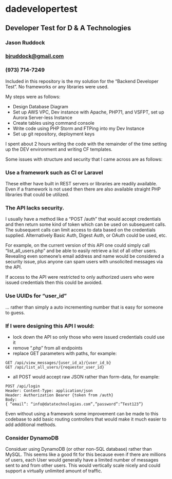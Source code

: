 # dadevelopertest
## Developer Test for D &amp; A Technologies

### Jason Ruddock
### bjruddock@gmail.com
### (973) 714-7249

Included in this repository is the my solution for the “Backend Developer Test”. No frameworks or any libraries were used.

My steps were as follows:

- Design Database Diagram
- Set up AWS VPC, Dev instance with Apache, PHP71, and VSFPT, set up Aurora Server-less Instance
- Create tables using command console
- Write code using PHP Storm and FTPing into my Dev Instance
- Set up git repository, deployment keys


I spent about 2 hours writing the code with the remainder of the time setting up the DEV environment and writing CF templates.



Some issues with structure and security that I came across are as follows:


### Use a framework such as CI or Laravel

These either have built in REST servers or libraries are readily available. Even if a framework is not used then there are also available straight PHP libraries that could be utilized.


### The API lacks security.

I usually have a method like a “POST /auth” that would accept credentials and then return some kind of token which can be used on subsequent calls. The subsequent calls can limit access to data based on the credentials supplied. Alternatively Basic Auth, Digest Auth, or OAuth could be used, etc.

For example, on the current version of this API one could simply call “list_all_users.php” and be able to easily retrieve a list of all other users. Revealing even someone’s email address and name would be considered a security issue, plus anyone can spam users with unsolicited messages via the API.

 If access to the API were restricted to only authorized users who were issued credentials then this could be avoided.


### Use UUIDs for “user_id”

... rather than simply a auto incrementing number that is easy for someone to guess.

### If I were designing this API I would:

- lock down the API so only those who were issued credentials could use it
- remove “.php” from all endpoints
- replace GET parameters with paths, for example:
```
GET /api/view_messages/{user_id_a}/{user_id_b}
GET /api/list_all_users/{requestor_user_id}
```

- all POST would accept raw JSON rather than form-data, for example:
```
POST /api/login
Header: Content-Type: application/json
Header: Authorization Bearer {token from /auth}
Body:
{ “email”: “info@datatechnologies.com”,”password”:”Test123”}
```

Even without using a framework some improvement can be made to this codebase to add basic routing controllers that would make it much easier to add additional methods.


### Consider DynamoDB 

Considuer using DynamoDB (or other non-SQL database) rather than MySQL. This seems like a good fit for this because even if there are millions of users, each User would generally have a limited number of messages sent to and from other users. This would vertically scale nicely and could support a virtually unlimited amount of traffic.

